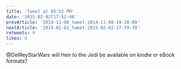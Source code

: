 ```yaml
---
title: 'Tweet at 05:52 PM'
date: '2015-02-02T17:52:46'
prevArticle: '2014-11-08_tweet-2014-11-08-19-28-00'
nextArticle: '2015-02-02_tweet-2015-02-02-17-59-39'
retweets: 0
likes: 0
---
```

@DelReyStarWars will Heir to the Jedi be available on kindle or eBook formats?